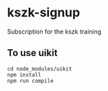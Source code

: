 # kszk-signup
Subscription for the kszk training


## To use uikit
```
cd node_modules/uikit
npm install
npm run compile
```
